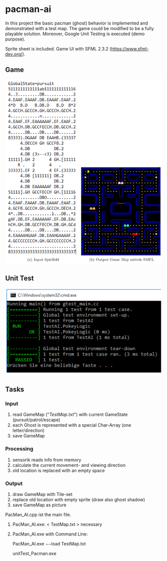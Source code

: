 # pacman-ai

In this project the basic pacman (ghost) behavior is implemented and demonstrated with a test map. The game could be modified to be a fully playable solution. Moreover, Google Unit Testing is executed (demo purpose).

Sprite sheet is included. Game UI with SFML 2.3.2 (https://www.sfml-dev.org/).

## Game

![game-ui](game-ui.png)

## Unit Test

![unitTest](unitTest.png)

## Tasks

### Input
1. read GameMap ("*TestMap.txt*") with current GameState (pursuit/patrol/escape)
2. each Ghost is represented with a special Char-Array (one letter/direction)
3. save GameMap
### Processing
1. sensorik reads info from memory
2. calculate the current movement- and viewing direction
3. old location is replaced with an empty space
### Output
1. draw GameMap with Tile-set
2. replace old location with empty sprite (draw also ghost shadow)
3. save GameMap as picture

PacMan_AI.cpp ist the main file.

1. PacMan_AI.exe: < TestMap.txt > necessary
2. PacMan_AI.exe with Command Line: 

   PacMan_AI.exe −−load TestMap.txt

   unitTest_Pacman.exe 
